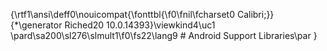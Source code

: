 {\rtf1\ansi\deff0\nouicompat{\fonttbl{\f0\fnil\fcharset0 Calibri;}}
{\*\generator Riched20 10.0.14393}\viewkind4\uc1 
\pard\sa200\sl276\slmult1\f0\fs22\lang9 # Android Support Libraries\par
}
 